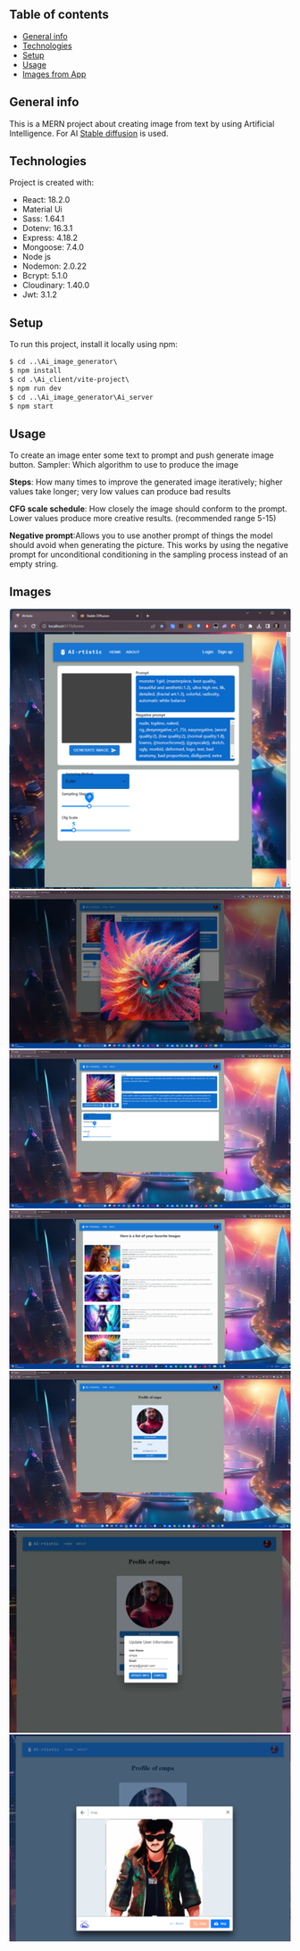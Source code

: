 ## Table of contents
* [General info](#general-info)
* [Technologies](#technologies)
* [Setup](#setup)
* [Usage](#usage)
* [Images from App](#images)
## General info
This is a MERN project about creating image from text by using Artificial Intelligence. 
For AI [Stable diffusion](https://github.com/AUTOMATIC1111/stable-diffusion-webui/wiki/Features#alt-diffusion) is used. 

	
## Technologies
Project is created with:

* React: 18.2.0
* Material Ui
* Sass: 1.64.1
* Dotenv: 16.3.1
* Express: 4.18.2
* Mongoose: 7.4.0
* Node js
* Nodemon: 2.0.22
* Bcrypt: 5.1.0
* Cloudinary: 1.40.0
* Jwt: 3.1.2
	
## Setup
To run this project, install it locally using npm:

```
$ cd ..\Ai_image_generator\
$ npm install
$ cd .\Ai_client/vite-project\
$ npm run dev
$ cd ..\Ai_image_generator\Ai_server
$ npm start
```
## Usage
 To create an image enter some text to prompt and push generate image button. 
 Sampler: Which algorithm to use to produce the image

**Steps**: How many times to improve the generated image iteratively; higher values take longer; very low values can produce bad results

**CFG scale schedule**: How closely the image should conform to the prompt. Lower values produce more creative results. (recommended range 5-15)

**Negative prompt**:Allows you to use another prompt of things the model should avoid when generating the picture. This works by using the negative prompt for unconditional conditioning in the sampling process instead of an empty string.
## Images
![Alt text](<screen shots/Ekran görüntüsü 2023-08-23 223828.png>)
![Alt text](<screen shots/Ekran görüntüsü 2023-08-23 223715.png>)
![Alt text](<screen shots/Ekran görüntüsü 2023-08-23 223729.png>)
![Alt text](<screen shots/Ekran görüntüsü 2023-08-23 223754.png>)
![Alt text](<screen shots/Ekran görüntüsü 2023-08-23 223804.png>)
![Alt text](<screen shots/Ekran görüntüsü 2023-08-23 224507.png>)
![Alt text](<screen shots/Ekran görüntüsü 2023-08-23 224540.png>)